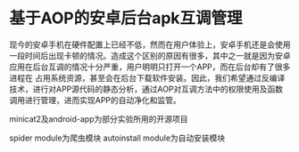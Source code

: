 # 基于AOP的安卓后台apk互调管理
现今的安卓手机在硬件配置上已经不低，然而在用户体验上，安卓手机还是会使用一段时间后出现卡顿的情况。造成这个区别的原因有很多，其中之一就是因为安卓应用在后台互调的情况十分严重，用户明明只打开一个APP，而在后台却有了很多进程在 占用系统资源，甚至会在后台下载软件安装。因此，我们希望通过反编译技术，进行对APP源代码的静态分析，通过AOP对互调方法中的权限使用及函数调用进行管理，进而实现APP的自动净化和监管。

minicat2及android-app为部分实验所用的开源项目

spider module为爬虫模块
autoinstall module为自动安装模块

